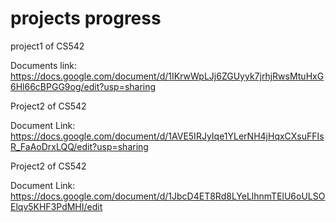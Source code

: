 # projects progress
project1 of CS542

Documents link:
https://docs.google.com/document/d/1IKrwWpLJj6ZGUyyk7jrhjRwsMtuHxG6Hl66cBPGG9og/edit?usp=sharing

Project2 of CS542

Document Link:
https://docs.google.com/document/d/1AVE5IRJyIqe1YLerNH4jHqxCXsuFFIsR_FaAoDrxLQQ/edit?usp=sharing

Project2 of CS542

Document Link:
https://docs.google.com/document/d/1JbcD4ET8Rd8LYeLlhnmTElU6oULSOElqv5KHF3PdMHI/edit

